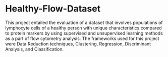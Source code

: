 # Healthy-Flow-Dataset

This project entailed the evaluation of a dataset that involves populations of lymphocyte cells of a healthy person with unique characteristics compared 
to protein markers by using supervised and unsupervised learning methods as a part of flow cytometry analysis. The frameworks used for this project were
Data Reduction techniques, Clustering, Regression, Discriminant Analysis, and Classification.
